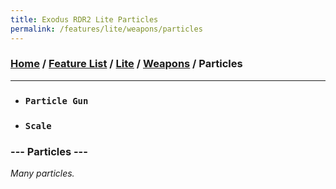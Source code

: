 ```yaml
---
title: Exodus RDR2 Lite Particles
permalink: /features/lite/weapons/particles
---
```

### [Home](/) / [Feature List](/features) / [Lite](/features/lite) / [Weapons](/features/lite/weapons) / Particles
---
- ### `Particle Gun`
- ### `Scale`
### --- Particles ---
*Many particles.*
